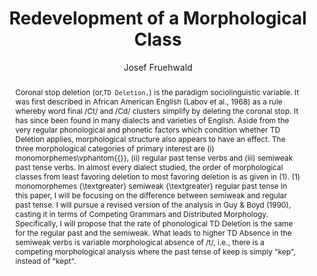 ---
abstract: "Coronal stop deletion (or\u201A`TD Deletion\u201A`) is the paradigm sociolinguistic\
  \ variable. It was first described in African American English (Labov et al., 1968)\
  \ as a rule whereby word final /Ct/ and /Cd/ clusters simplify by deleting the coronal\
  \ stop. It has since been found in many dialects and varieties of English. Aside\
  \ from the very regular phonological and phonetic factors which condition whether\
  \ TD Deletion applies, morphological structure also appears to have an effect. The\
  \ three morphological categories of primary interest are (i) monomorphemes\\vphantom{\\\
  {}\\}, (ii) regular past tense verbs and (iii) semiweak past tense verbs. In almost\
  \ every dialect studied, the order of morphological classes from least favoring\
  \ deletion to most favoring deletion is as given in (1). (1) monomorphemes {\\textgreater}\
  \ semiweak {\\textgreater} regular past tense In this paper, I will be focusing\
  \ on the difference between semiweak and regular past tense. I will pursue a revised\
  \ version of the analysis in Guy \\& Boyd (1990), casting it in terms of Competing\
  \ Grammars and Distributed Morphology. Specifically, I will propose that the rate\
  \ of phonological TD Deletion is the same for the regular past and the semiweak.\
  \ What leads to higher TD Absence in the semiweak verbs is variable morphological\
  \ absence of /t/, i.e., there is a competing morphological analysis where the past\
  \ tense of keep is simply \"kep\", instead of \"kept\"."
author:
- Josef Fruehwald
category: paper
layout: publication
p_url: http://repository.upenn.edu/pwpl/vol18/iss1/10/
pages: 77--86
published: Penn Working Papers in Linguistics
title: Redevelopment of a Morphological Class
volume: '18'
year: '2012'
---